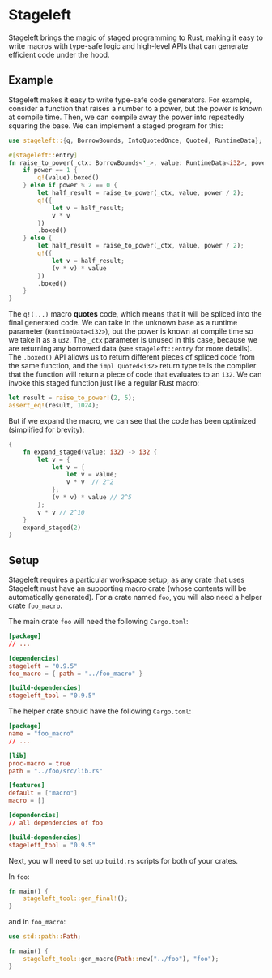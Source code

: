 <h1 class="crate-title">Stageleft</h1>
Stageleft brings the magic of staged programming to Rust, making it easy to write macros with type-safe logic and high-level APIs that can generate efficient code under the hood.

## Example
Stageleft makes it easy to write type-safe code generators. For example, consider a function that raises a number to a power, but the power is known at compile time. Then, we can compile away the power into repeatedly squaring the base. We can implement a staged program for this:

```rust
use stageleft::{q, BorrowBounds, IntoQuotedOnce, Quoted, RuntimeData};

#[stageleft::entry]
fn raise_to_power(_ctx: BorrowBounds<'_>, value: RuntimeData<i32>, power: u32) -> impl Quoted<i32> {
    if power == 1 {
        q!(value).boxed()
    } else if power % 2 == 0 {
        let half_result = raise_to_power(_ctx, value, power / 2);
        q!({
            let v = half_result;
            v * v
        })
        .boxed()
    } else {
        let half_result = raise_to_power(_ctx, value, power / 2);
        q!({
            let v = half_result;
            (v * v) * value
        })
        .boxed()
    }
}
```

The `q!(...)` macro **quotes** code, which means that it will be spliced into the final generated code. We can take in the unknown base as a runtime parameter (`RuntimeData<i32>`), but the power is known at compile time so we take it as a `u32`. The `_ctx` parameter is unused in this case, because we are returning any borrowed data (see `stageleft::entry` for more details). The `.boxed()` API allows us to return different pieces of spliced code from the same function, and the `impl Quoted<i32>` return type tells the compiler that the function will return a piece of code that evaluates to an `i32`. We can invoke this staged function just like a regular Rust macro:

```rust
let result = raise_to_power!(2, 5);
assert_eq!(result, 1024);
```

But if we expand the macro, we can see that the code has been optimized (simplified for brevity):

```rust
{
    fn expand_staged(value: i32) -> i32 {
        let v = {
            let v = {
                let v = value;
                v * v  // 2^2
            };
            (v * v) * value // 2^5
        };
        v * v // 2^10
    }
    expand_staged(2)
}
```

## Setup
Stageleft requires a particular workspace setup, as any crate that uses Stageleft must have an supporting macro crate (whose contents will be automatically generated). For a crate named `foo`, you will also need a helper crate `foo_macro`.

The main crate `foo` will need the following `Cargo.toml`:
```toml
[package]
// ...

[dependencies]
stageleft = "0.9.5"
foo_macro = { path = "../foo_macro" }

[build-dependencies]
stageleft_tool = "0.9.5"
```

The helper crate should have the following `Cargo.toml`:
```toml
[package]
name = "foo_macro"
// ...

[lib]
proc-macro = true
path = "../foo/src/lib.rs"

[features]
default = ["macro"]
macro = []

[dependencies]
// all dependencies of foo

[build-dependencies]
stageleft_tool = "0.9.5"
```

Next, you will need to set up `build.rs` scripts for both of your crates.

In `foo`:
```rust
fn main() {
    stageleft_tool::gen_final!();
}
```

and in `foo_macro`:
```rust
use std::path::Path;

fn main() {
    stageleft_tool::gen_macro(Path::new("../foo"), "foo");
}
```
